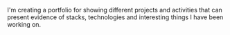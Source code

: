 I'm creating a portfolio for showing different projects and activities that can present evidence of stacks, technologies and interesting things I have been working on.
